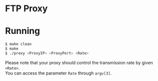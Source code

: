 
FTP Proxy
==
Running
==
```sh
$ make clean
$ make
$ ./proxy <ProxyIP> <ProxyPort> <Rate>
```
Please note that your proxy should control the transmission rate by given `<Rate>`.  
You can access the parameter `Rate` through `argv[3]`.

